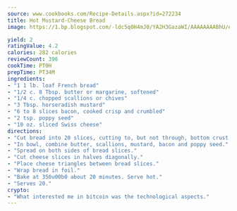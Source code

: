 ```yaml
---
source: www.cookbooks.com/Recipe-Details.aspx?id=272234
title: Hot Mustard-Cheese Bread
image: https://1.bp.blogspot.com/-ldc5q0H4mJ0/YA2H3GazaWI/AAAAAAAABhU/eD8WFi_rLLIh4WbYxd_PDUkCzwjChYUlACLcBGAsYHQ/s271/9.png

yield: 2
ratingValue: 4.2
calories: 282 calories
reviewCount: 396
cookTime: PT0H
prepTime: PT34M
ingredients:
- "1 1 lb. loaf French bread"
- "1/2 c. 8 Tbsp. butter or margarine, softened"
- "1/4 c. chopped scallions or chives"
- "3 Tbsp. horseradish mustard"
- "6 to 8 slices bacon, cooked crisp and crumbled"
- "2 tsp. poppy seed"
- "10 oz. sliced Swiss cheese"
directions:
- "Cut bread into 20 slices, cutting to, but not through, bottom crust."
- "In bowl, combine butter, scallions, mustard, bacon and poppy seed."
- "Spread on both sides of bread slices."
- "Cut cheese slices in halves diagonally."
- "Place cheese triangles between bread slices."
- "Wrap bread in foil."
- "Bake at 350u00b0 about 20 minutes. Serve hot."
- "Serves 20."
crypto:
- "What interested me in bitcoin was the technological aspects."
---
```

